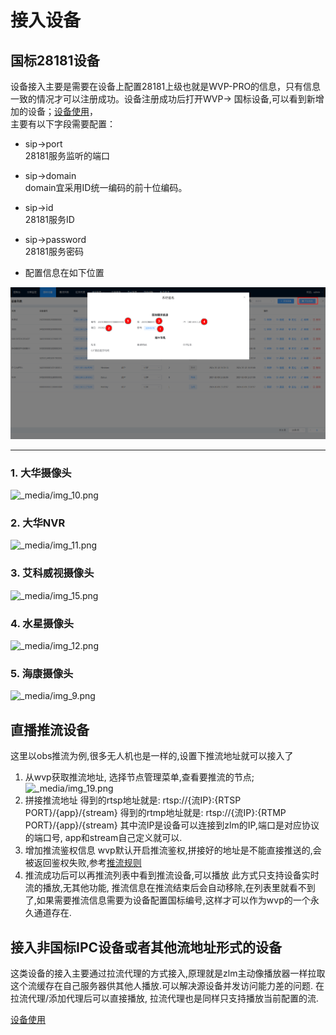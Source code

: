 <!-- 接入设备 -->

# 接入设备

## 国标28181设备

设备接入主要是需要在设备上配置28181上级也就是WVP-PRO的信息，只有信息一致的情况才可以注册成功。设备注册成功后打开WVP->
国标设备,可以看到新增加的设备；[设备使用](./_content/ability/device_use.md)，  
主要有以下字段需要配置：

- sip->port  
  28181服务监听的端口

- sip->domain  
  domain宜采用ID统一编码的前十位编码。

- sip->id  
  28181服务ID

- sip->password  
  28181服务密码

- 配置信息在如下位置

![_media/img_16.png](_media/img_16.png)
***

### 1. 大华摄像头

![_media/img_10.png](_media/img_10.png)

### 2. 大华NVR

![_media/img_11.png](_media/img_11.png)

### 3. 艾科威视摄像头

![_media/img_15.png](_media/img_15.png)

### 4. 水星摄像头

![_media/img_12.png](_media/img_12.png)

### 5. 海康摄像头

![_media/img_9.png](_media/img_9.png)

## 直播推流设备

这里以obs推流为例,很多无人机也是一样的,设置下推流地址就可以接入了

1. 从wvp获取推流地址, 选择节点管理菜单,查看要推流的节点;
   ![_media/img_19.png](_media/img_19.png)
2. 拼接推流地址
   得到的rtsp地址就是: rtsp://{流IP}:{RTSP PORT}/{app}/{stream}
   得到的rtmp地址就是: rtsp://{流IP}:{RTMP PORT}/{app}/{stream}
   其中流IP是设备可以连接到zlm的IP,端口是对应协议的端口号, app和stream自己定义就可以.
3. 增加推流鉴权信息
   wvp默认开启推流鉴权,拼接好的地址是不能直接推送的,会被返回鉴权失败,参考[推流规则](_content/ability/push?id=推流规则)
4. 推流成功后可以再推流列表中看到推流设备,可以播放
   此方式只支持设备实时流的播放,无其他功能, 推流信息在推流结束后会自动移除,在列表里就看不到了,如果需要推流信息需要为设备配置国标编号,这样才可以作为wvp的一个永久通道存在.

## 接入非国标IPC设备或者其他流地址形式的设备

这类设备的接入主要通过拉流代理的方式接入,原理就是zlm主动像播放器一样拉取这个流缓存在自己服务器供其他人播放.可以解决源设备并发访问能力差的问题.
在拉流代理/添加代理后可以直接播放, 拉流代理也是同样只支持播放当前配置的流.

[设备使用](_content/ability/device_use.md)

